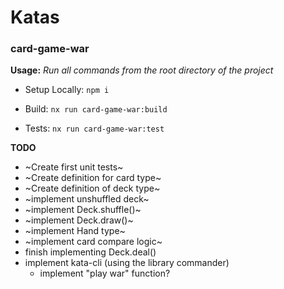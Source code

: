 # Katas

### card-game-war

**Usage:** _Run all commands from the root directory of the project_

- Setup Locally:
  `npm i `

- Build:
  `nx run card-game-war:build`

- Tests:
  `nx run card-game-war:test`
  

**TODO**

- ~Create first unit tests~
- ~Create definition for card type~
- ~Create definition of deck type~
- ~implement unshuffled deck~
- ~implement Deck.shuffle()~
- ~implement Deck.draw()~
- ~implement Hand type~
- ~implement card compare logic~
- finish implementing Deck.deal()
- implement kata-cli (using the library commander)
  - implement "play war" function?
